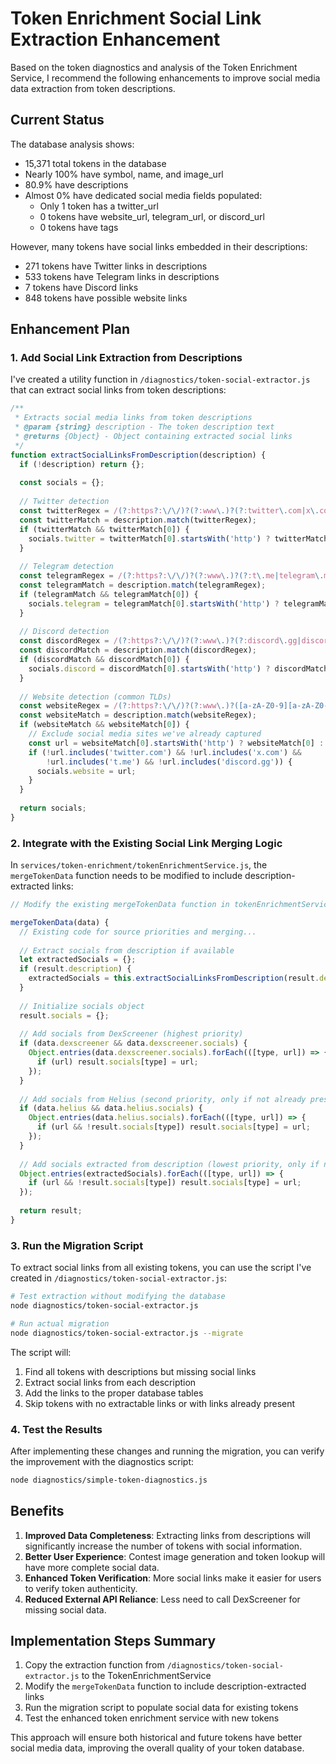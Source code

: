 # Token Enrichment Social Link Extraction Enhancement

Based on the token diagnostics and analysis of the Token Enrichment Service, I recommend the following enhancements to improve social media data extraction from token descriptions.

## Current Status

The database analysis shows:
- 15,371 total tokens in the database
- Nearly 100% have symbol, name, and image_url
- 80.9% have descriptions
- Almost 0% have dedicated social media fields populated:
  - Only 1 token has a twitter_url
  - 0 tokens have website_url, telegram_url, or discord_url
  - 0 tokens have tags

However, many tokens have social links embedded in their descriptions:
- 271 tokens have Twitter links in descriptions
- 533 tokens have Telegram links in descriptions
- 7 tokens have Discord links
- 848 tokens have possible website links

## Enhancement Plan

### 1. Add Social Link Extraction from Descriptions

I've created a utility function in `/diagnostics/token-social-extractor.js` that can extract social links from token descriptions:

```javascript
/**
 * Extracts social media links from token descriptions
 * @param {string} description - The token description text
 * @returns {Object} - Object containing extracted social links
 */
function extractSocialLinksFromDescription(description) {
  if (!description) return {};
  
  const socials = {};
  
  // Twitter detection
  const twitterRegex = /(?:https?:\/\/)?(?:www\.)?(?:twitter\.com|x\.com)\/([a-zA-Z0-9_]+)/i;
  const twitterMatch = description.match(twitterRegex);
  if (twitterMatch && twitterMatch[0]) {
    socials.twitter = twitterMatch[0].startsWith('http') ? twitterMatch[0] : `https://${twitterMatch[0]}`;
  }
  
  // Telegram detection
  const telegramRegex = /(?:https?:\/\/)?(?:www\.)?(?:t\.me|telegram\.me)\/([a-zA-Z0-9_]+)/i;
  const telegramMatch = description.match(telegramRegex);
  if (telegramMatch && telegramMatch[0]) {
    socials.telegram = telegramMatch[0].startsWith('http') ? telegramMatch[0] : `https://${telegramMatch[0]}`;
  }
  
  // Discord detection
  const discordRegex = /(?:https?:\/\/)?(?:www\.)?(?:discord\.gg|discord\.com\/invite)\/([a-zA-Z0-9_-]+)/i;
  const discordMatch = description.match(discordRegex);
  if (discordMatch && discordMatch[0]) {
    socials.discord = discordMatch[0].startsWith('http') ? discordMatch[0] : `https://${discordMatch[0]}`;
  }
  
  // Website detection (common TLDs)
  const websiteRegex = /(?:https?:\/\/)?(?:www\.)?([a-zA-Z0-9][a-zA-Z0-9-]{1,61}[a-zA-Z0-9]\.[a-zA-Z]{2,})(?:\/[^\s]*)?/i;
  const websiteMatch = description.match(websiteRegex);
  if (websiteMatch && websiteMatch[0]) {
    // Exclude social media sites we've already captured
    const url = websiteMatch[0].startsWith('http') ? websiteMatch[0] : `https://${websiteMatch[0]}`;
    if (!url.includes('twitter.com') && !url.includes('x.com') && 
        !url.includes('t.me') && !url.includes('discord.gg')) {
      socials.website = url;
    }
  }
  
  return socials;
}
```

### 2. Integrate with the Existing Social Link Merging Logic

In `services/token-enrichment/tokenEnrichmentService.js`, the `mergeTokenData` function needs to be modified to include description-extracted links:

```javascript
// Modify the existing mergeTokenData function in tokenEnrichmentService.js

mergeTokenData(data) {
  // Existing code for source priorities and merging...
  
  // Extract socials from description if available
  let extractedSocials = {};
  if (result.description) {
    extractedSocials = this.extractSocialLinksFromDescription(result.description);
  }
  
  // Initialize socials object
  result.socials = {};
  
  // Add socials from DexScreener (highest priority)
  if (data.dexscreener && data.dexscreener.socials) {
    Object.entries(data.dexscreener.socials).forEach(([type, url]) => {
      if (url) result.socials[type] = url;
    });
  }
  
  // Add socials from Helius (second priority, only if not already present)
  if (data.helius && data.helius.socials) {
    Object.entries(data.helius.socials).forEach(([type, url]) => {
      if (url && !result.socials[type]) result.socials[type] = url;
    });
  }
  
  // Add socials extracted from description (lowest priority, only if not already present)
  Object.entries(extractedSocials).forEach(([type, url]) => {
    if (url && !result.socials[type]) result.socials[type] = url;
  });
  
  return result;
}
```

### 3. Run the Migration Script

To extract social links from all existing tokens, you can use the script I've created in `/diagnostics/token-social-extractor.js`:

```bash
# Test extraction without modifying the database
node diagnostics/token-social-extractor.js

# Run actual migration
node diagnostics/token-social-extractor.js --migrate
```

The script will:
1. Find all tokens with descriptions but missing social links
2. Extract social links from each description
3. Add the links to the proper database tables
4. Skip tokens with no extractable links or with links already present

### 4. Test the Results

After implementing these changes and running the migration, you can verify the improvement with the diagnostics script:

```bash
node diagnostics/simple-token-diagnostics.js
```

## Benefits

1. **Improved Data Completeness**: Extracting links from descriptions will significantly increase the number of tokens with social information.
2. **Better User Experience**: Contest image generation and token lookup will have more complete social data.
3. **Enhanced Token Verification**: More social links make it easier for users to verify token authenticity.
4. **Reduced External API Reliance**: Less need to call DexScreener for missing social data.

## Implementation Steps Summary

1. Copy the extraction function from `/diagnostics/token-social-extractor.js` to the TokenEnrichmentService
2. Modify the `mergeTokenData` function to include description-extracted links
3. Run the migration script to populate social data for existing tokens
4. Test the enhanced token enrichment service with new tokens

This approach will ensure both historical and future tokens have better social media data, improving the overall quality of your token database.